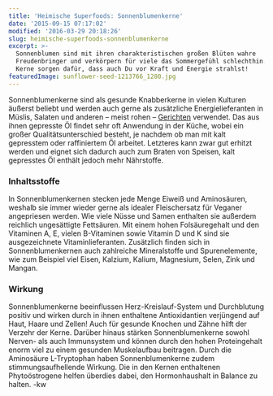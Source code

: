 ```yaml
---
title: 'Heimische Superfoods: Sonnenblumenkerne'
date: '2015-09-15 07:17:02'
modified: '2016-03-29 20:18:26'
slug: heimische-superfoods-sonnenblumenkerne
excerpt: >-
  Sonnenblumen sind mit ihren charakteristischen großen Blüten wahre
  Freudenbringer und verkörpern für viele das Sommergefühl schlechthin. Ihre
  Kerne sorgen dafür, dass auch Du vor Kraft und Energie strahlst!
featuredImage: sunflower-seed-1213766_1280.jpg
---
```


Sonnenblumenkerne sind als gesunde Knabberkerne in vielen Kulturen äußerst beliebt und werden auch gerne als zusätzliche Energielieferanten in Müslis, Salaten und anderen – meist rohen – [Gerichten](https://www.veganblatt.com/rezepte) verwendet. Das aus ihnen gepresste Öl findet sehr oft Anwendung in der Küche, wobei ein großer Qualitätsunterschied besteht, je nachdem ob man mit kalt gepresstem oder raffiniertem Öl arbeitet. Letzteres kann zwar gut erhitzt werden und eignet sich dadurch auch zum Braten von Speisen, kalt gepresstes Öl enthält jedoch mehr Nährstoffe.

### Inhaltsstoffe

In Sonnenblumenkernen stecken jede Menge Eiweiß und Aminosäuren, weshalb sie immer wieder gerne als idealer Fleischersatz für Veganer angepriesen werden. Wie viele Nüsse und Samen enthalten sie außerdem reichlich ungesättigte Fettsäuren. Mit einem hohen Folsäuregehalt und den Vitaminen A, E, vielen B-Vitaminen sowie Vitamin D und K sind sie ausgezeichnete Vitaminlieferanten. Zusätzlich finden sich in Sonnenblumenkernen auch zahlreiche Mineralstoffe und Spurenelemente, wie zum Beispiel viel Eisen, Kalzium, Kalium, Magnesium, Selen, Zink und Mangan.

### Wirkung

Sonnenblumenkerne beeinflussen Herz-Kreislauf-System und Durchblutung positiv und wirken durch in ihnen enthaltene Antioxidantien verjüngend auf Haut, Haare und Zellen! Auch für gesunde Knochen und Zähne hilft der Verzehr der Kerne. Darüber hinaus stärken Sonnenblumenkerne sowohl Nerven- als auch Immunsystem und können durch den hohen Proteingehalt enorm viel zu einem gesunden Muskelaufbau beitragen. Durch die Aminosäure L-Tryptophan haben Sonnenblumenkerne zudem stimmungsaufhellende Wirkung. Die in den Kernen enthaltenen Phytoöstrogene helfen überdies dabei, den Hormonhaushalt in Balance zu halten. [<!-- Image removed (no copyright): Sonnenblumenkerne-640x400.jpg -->](https://www.veganblatt.com/i/Sonnenblumenkerne.jpg) -kw
